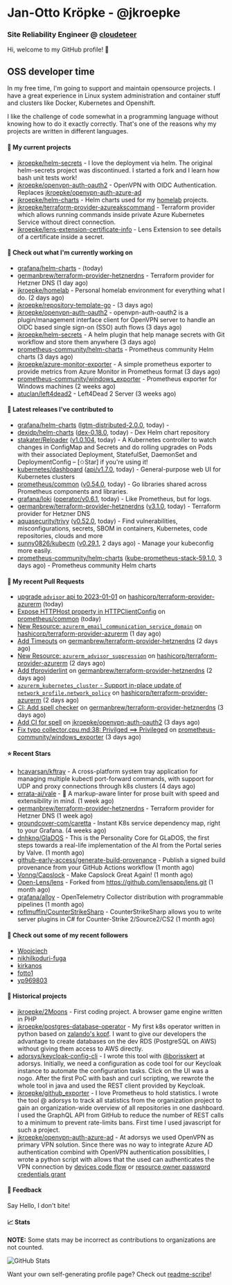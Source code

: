 # Jan-Otto Kröpke - @jkroepke
### Site Reliability Engineer @ [cloudeteer](https://cloudeteer.de/)

Hi, welcome to my GitHub profile! 👋

## OSS developer time
In my free time, I'm going to support and maintain opensource projects. I have a great experience in Linux system administration and container stuff and clusters like Docker, Kubernetes and Openshift.

I like the challenge of code somewhat in a programming language without knowing how to do it exactly correctly. That's one of the reasons why my projects are written in different languages.

#### 🌱 My current projects
- [jkroepke/helm-secrets](https://github.com/jkroepke/helm-secrets) - I love the deployment via helm. The original helm-secrets project was discontinued. I started a fork and I learn how bash unit tests work!
- [jkroepke/openvpn-auth-oauth2](https://github.com/jkroepke/openvpn-auth-oauth2) - OpenVPN with OIDC Authentication. Replaces  [jkroepke/openvpn-auth-azure-ad](https://github.com/jkroepke/openvpn-auth-azure-ad) 
- [jkroepke/helm-charts](https://github.com/jkroepke/helm-charts) - Helm charts used for my [homelab](https://github.com/jkroepke/homelab) projects.
- [jkroepke/terraform-provider-azureakscommand](https://github.com/jkroepke/terraform-provider-azureakscommand) - Terraform provider which allows running commands inside private Azure Kubernetes Service without direct connection.
- [jkroepke/lens-extension-certificate-info](https://github.com/jkroepke/lens-extension-certificate-info) - Lens Extension to see details of a certificate inside a secret.

#### 👷 Check out what I'm currently working on

- [grafana/helm-charts](https://github.com/grafana/helm-charts) -  (today)
- [germanbrew/terraform-provider-hetznerdns](https://github.com/germanbrew/terraform-provider-hetznerdns) - Terraform provider for Hetzner DNS (1 day ago)
- [jkroepke/homelab](https://github.com/jkroepke/homelab) - Personal homelab environment for everything what I do. (2 days ago)
- [jkroepke/repository-template-go](https://github.com/jkroepke/repository-template-go) -  (3 days ago)
- [jkroepke/openvpn-auth-oauth2](https://github.com/jkroepke/openvpn-auth-oauth2) - openvpn-auth-oauth2 is a plugin/management interface client for OpenVPN server to handle an OIDC based single sign-on (SSO) auth flows (3 days ago)
- [jkroepke/helm-secrets](https://github.com/jkroepke/helm-secrets) - A helm plugin that help manage secrets with Git workflow and store them anywhere (3 days ago)
- [prometheus-community/helm-charts](https://github.com/prometheus-community/helm-charts) - Prometheus community Helm charts (3 days ago)
- [jkroepke/azure-monitor-exporter](https://github.com/jkroepke/azure-monitor-exporter) - A simple prometheus exporter to provide metrics from Azure Monitor in Prometheus format (3 days ago)
- [prometheus-community/windows_exporter](https://github.com/prometheus-community/windows_exporter) - Prometheus exporter for Windows machines (2 weeks ago)
- [atuclan/left4dead2](https://github.com/atuclan/left4dead2) - Left4Dead 2 Server (3 weeks ago)

#### 🔭 Latest releases I've contributed to

- [grafana/helm-charts](https://github.com/grafana/helm-charts) ([lgtm-distributed-2.0.0](https://github.com/grafana/helm-charts/releases/tag/lgtm-distributed-2.0.0), today) - 
- [dexidp/helm-charts](https://github.com/dexidp/helm-charts) ([dex-0.18.0](https://github.com/dexidp/helm-charts/releases/tag/dex-0.18.0), today) - Dex Helm chart repository
- [stakater/Reloader](https://github.com/stakater/Reloader) ([v1.0.104](https://github.com/stakater/Reloader/releases/tag/v1.0.104), today) - A Kubernetes controller to watch changes in ConfigMap and Secrets and do rolling upgrades on Pods with their associated Deployment, StatefulSet, DaemonSet and DeploymentConfig – [✩Star] if you&#39;re using it!
- [kubernetes/dashboard](https://github.com/kubernetes/dashboard) ([api/v1.7.0](https://github.com/kubernetes/dashboard/releases/tag/api/v1.7.0), today) - General-purpose web UI for Kubernetes clusters
- [prometheus/common](https://github.com/prometheus/common) ([v0.54.0](https://github.com/prometheus/common/releases/tag/v0.54.0), today) - Go libraries shared across Prometheus components and libraries.
- [grafana/loki](https://github.com/grafana/loki) ([operator/v0.6.1](https://github.com/grafana/loki/releases/tag/operator/v0.6.1), today) - Like Prometheus, but for logs.
- [germanbrew/terraform-provider-hetznerdns](https://github.com/germanbrew/terraform-provider-hetznerdns) ([v3.1.0](https://github.com/germanbrew/terraform-provider-hetznerdns/releases/tag/v3.1.0), today) - Terraform provider for Hetzner DNS
- [aquasecurity/trivy](https://github.com/aquasecurity/trivy) ([v0.52.0](https://github.com/aquasecurity/trivy/releases/tag/v0.52.0), today) - Find vulnerabilities, misconfigurations, secrets, SBOM in containers, Kubernetes, code repositories, clouds and more
- [sunny0826/kubecm](https://github.com/sunny0826/kubecm) ([v0.29.1](https://github.com/sunny0826/kubecm/releases/tag/v0.29.1), 2 days ago) - Manage your kubeconfig more easily.
- [prometheus-community/helm-charts](https://github.com/prometheus-community/helm-charts) ([kube-prometheus-stack-59.1.0](https://github.com/prometheus-community/helm-charts/releases/tag/kube-prometheus-stack-59.1.0), 3 days ago) - Prometheus community Helm charts

#### 🔨 My recent Pull Requests

- [upgrade `advisor` api to 2023-01-01](https://github.com/hashicorp/terraform-provider-azurerm/pull/26205) on [hashicorp/terraform-provider-azurerm](https://github.com/hashicorp/terraform-provider-azurerm) (today)
- [Expose HTTPHost property in HTTPClientConfig](https://github.com/prometheus/common/pull/645) on [prometheus/common](https://github.com/prometheus/common) (today)
- [New Resource: `azurerm_email_communication_service_domain`](https://github.com/hashicorp/terraform-provider-azurerm/pull/26179) on [hashicorp/terraform-provider-azurerm](https://github.com/hashicorp/terraform-provider-azurerm) (1 day ago)
- [Add Timeouts](https://github.com/germanbrew/terraform-provider-hetznerdns/pull/70) on [germanbrew/terraform-provider-hetznerdns](https://github.com/germanbrew/terraform-provider-hetznerdns) (2 days ago)
- [New Resource: `azurerm_advisor_suppression`](https://github.com/hashicorp/terraform-provider-azurerm/pull/26177) on [hashicorp/terraform-provider-azurerm](https://github.com/hashicorp/terraform-provider-azurerm) (2 days ago)
- [Add tfproviderlint](https://github.com/germanbrew/terraform-provider-hetznerdns/pull/67) on [germanbrew/terraform-provider-hetznerdns](https://github.com/germanbrew/terraform-provider-hetznerdns) (2 days ago)
- [`azurerm_kubernetes_cluster` - Support in-place update of `network_profile.network_policy`](https://github.com/hashicorp/terraform-provider-azurerm/pull/26176) on [hashicorp/terraform-provider-azurerm](https://github.com/hashicorp/terraform-provider-azurerm) (2 days ago)
- [CI: Add spell checker](https://github.com/germanbrew/terraform-provider-hetznerdns/pull/65) on [germanbrew/terraform-provider-hetznerdns](https://github.com/germanbrew/terraform-provider-hetznerdns) (3 days ago)
- [Add CI for spell](https://github.com/jkroepke/openvpn-auth-oauth2/pull/275) on [jkroepke/openvpn-auth-oauth2](https://github.com/jkroepke/openvpn-auth-oauth2) (3 days ago)
- [Fix typo collector.cpu.md:38: Privilged ==&gt; Privileged](https://github.com/prometheus-community/windows_exporter/pull/1508) on [prometheus-community/windows_exporter](https://github.com/prometheus-community/windows_exporter) (3 days ago)

#### ⭐ Recent Stars

- [hcavarsan/kftray](https://github.com/hcavarsan/kftray) - A cross-platform system tray application for managing multiple kubectl port-forward commands, with support for UDP and proxy connections through k8s clusters (4 days ago)
- [errata-ai/vale](https://github.com/errata-ai/vale) - :pencil: A markup-aware linter for prose built with speed and extensibility in mind. (1 week ago)
- [germanbrew/terraform-provider-hetznerdns](https://github.com/germanbrew/terraform-provider-hetznerdns) - Terraform provider for Hetzner DNS (1 week ago)
- [groundcover-com/caretta](https://github.com/groundcover-com/caretta) - Instant K8s service dependency map, right to your Grafana. (4 weeks ago)
- [dnhkng/GlaDOS](https://github.com/dnhkng/GlaDOS) - This is the Personality Core for GLaDOS, the first steps towards a real-life implementation of the AI from the Portal series by Valve. (1 month ago)
- [github-early-access/generate-build-provenance](https://github.com/github-early-access/generate-build-provenance) - Publish a signed build provenance from your GitHub Actions workflow (1 month ago)
- [Vonng/Capslock](https://github.com/Vonng/Capslock) - Make Capslock Great Again! (1 month ago)
- [Open-Lens/lens](https://github.com/Open-Lens/lens) - Forked from https://github.com/lensapp/lens.git (1 month ago)
- [grafana/alloy](https://github.com/grafana/alloy) - OpenTelemetry Collector distribution with programmable pipelines (1 month ago)
- [roflmuffin/CounterStrikeSharp](https://github.com/roflmuffin/CounterStrikeSharp) - CounterStrikeSharp allows you to write server plugins in C# for Counter-Strike 2/Source2/CS2 (1 month ago)

#### 👯 Check out some of my recent followers

- [Woojciech](https://github.com/Woojciech)
- [nikhilkoduri-fuga](https://github.com/nikhilkoduri-fuga)
- [kirkanos](https://github.com/kirkanos)
- [fotto1](https://github.com/fotto1)
- [yp969803](https://github.com/yp969803)

#### 📜 Historical projects
- [jkroepke/2Moons](https://github.com/jkroepke/2Moons) - First coding project. A browser game engine written in PHP
- [jkroepke/postgres-database-operator](https://github.com/jkroepke/postgres-database-operator) - My first k8s operator written in python based on [zalando's kopf](https://github.com/zalando-incubator/kopf). I want to give our developers the advantage to create databases on the dev RDS (PostgreSQL on AWS) without giving them access to AWS directly.
- [adorsys/keycloak-config-cli](https://github.com/adorsys/keycloak-config-cli) - I wrote this tool with [@borisskert](https://github.com/borisskert) at adorsys. Initially, we need a configuration as code tool for our Keycloak instance to automate the configuration tasks. Click on the UI was a nogo. After the first PoC with bash and curl scripting, we rewrote the whole tool in java and used the REST client provided by Keycloak.
- [jkroepke/github_exporter](https://github.com/jkroepke/github_exporter) - I love Prometheus to hold statistics. I wrote the tool @ adorsys to track all statistics from the organization project to gain an organization-wide overview of all repositories in one dashboard. I used the GraphQL API from GitHub to reduce the number of REST calls to a minimum to prevent rate-limits bans. First time I used javascript for such a project.
- [jkroepke/openvpn-auth-azure-ad](https://github.com/jkroepke/openvpn-auth-azure-ad) - At adorsys we used OpenVPN as primary VPN solution. Since there was no way to integrate Azure AD authentication combind with OpenVPN authentication possiblities, I wrote a python script with allows that the used can authenticates the VPN connection by [devices code flow](https://docs.microsoft.com/en-us/azure/active-directory/develop/v2-oauth2-device-code) or [resource owner password credentials grant](https://docs.microsoft.com/en-us/azure/active-directory/develop/v2-oauth-ropc)

#### 💬 Feedback

Say Hello, I don't bite!

#### 📈 Stats

**NOTE:** Some stats may be incorrect as contributions to organizations
are not counted.

![GitHub Stats](https://github-readme-stats.vercel.app/api?username=jkroepke&count_private=false&theme=tokyonight&show_icons=true)

Want your own self-generating profile page? Check out [readme-scribe](https://github.com/muesli/readme-scribe)!
